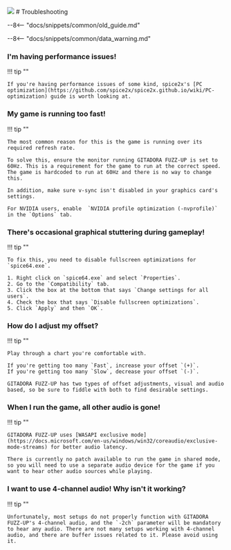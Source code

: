 <img class="header-logo" src="/img/bemani/gitadora/fuzzup/logo.webp">
# Troubleshooting

--8<-- "docs/snippets/common/old_guide.md"

--8<-- "docs/snippets/common/data_warning.md"

### I'm having performance issues!

!!! tip ""

	If you're having performance issues of some kind, spice2x's [PC optimization](https://github.com/spice2x/spice2x.github.io/wiki/PC-optimization) guide is worth looking at.

### My game is running too fast!

!!! tip ""

	The most common reason for this is the game is running over its required refresh rate.
	
	To solve this, ensure the monitor running GITADORA FUZZ-UP is set to 60Hz. This is a requirement for the game to run at the correct speed. The game is hardcoded to run at 60Hz and there is no way to change this.
	
	In addition, make sure v-sync isn't disabled in your graphics card's settings.
	
	For NVIDIA users, enable  `NVIDIA profile optimization (-nvprofile)` in the `Options` tab.

### There's occasional graphical stuttering during gameplay!

!!! tip ""

	To fix this, you need to disable fullscreen optimizations for `spice64.exe`.

	1. Right click on `spice64.exe` and select `Properties`.
	2. Go to the `Compatibility` tab.
	3. Click the box at the bottom that says `Change settings for all users`.
	4. Check the box that says `Disable fullscreen optimizations`.
	5. Click `Apply` and then `OK`.

### How do I adjust my offset?

!!! tip ""

	Play through a chart you're comfortable with.

	If you're getting too many `Fast`, increase your offset `(+)`.  
	If you're getting too many `Slow`, decrease your offset `(-)`.  

	GITADORA FUZZ-UP has two types of offset adjustments, visual and audio based, so be sure to fiddle with both to find desirable settings.

### When I run the game, all other audio is gone!

!!! tip ""

	GITADORA FUZZ-UP uses [WASAPI exclusive mode](https://docs.microsoft.com/en-us/windows/win32/coreaudio/exclusive-mode-streams) for better audio latency. 
	
	There is currently no patch available to run the game in shared mode, so you will need to use a separate audio device for the game if you want to hear other audio sources while playing.

### I want to use 4-channel audio! Why isn't it working?

!!! tip ""

	Unfortunately, most setups do not properly function with GITADORA FUZZ-UP's 4-channel audio, and the `-2ch` parameter will be mandatory to hear any audio. There are not many setups working with 4-channel audio, and there are buffer issues related to it. Please avoid using it.